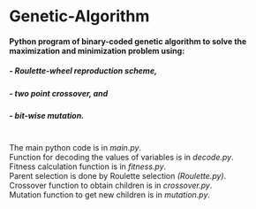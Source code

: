 # Genetic-Algorithm
#### Python program of binary-coded genetic algorithm to solve the maximization and minimization problem using:
##### - Roulette-wheel reproduction scheme,<br>
##### - two point crossover, and<br>
##### - bit-wise mutation.<br><br>
The main python code is in *main.py*.<br>
Function for decoding the values of variables is in *decode.py*.<br>
Fitness calculation function is in *fitness.py*.<br>
Parent selection is done by Roulette selection *(Roulette.py)*.<br>
Crossover function to obtain children is in *crossover.py*.<br>
Mutation function to get new children is in *mutation.py*.<br>

